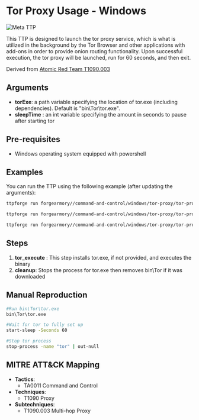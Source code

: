 # Tor Proxy Usage - Windows

![Meta TTP](https://img.shields.io/badge/Meta_TTP-blue)

This TTP is designed to launch the tor proxy service, which is what is utilized in the background by the Tor Browser and other applications with add-ons in order to provide onion routing functionality. Upon successful execution, the tor proxy will be launched, run for 60 seconds, and then exit.

Derived from [Atomic Red Team T1090.003](https://github.com/redcanaryco/atomic-red-team/blob/master/atomics/T1090.003/T1090.003.md#atomic-test-2---tor-proxy-usage---windows)

## Arguments
- **torExe**: a path variable specifying the location of tor.exe (including dependencies). Default is "bin\Tor\tor.exe".
- **sleepTime** : an int variable specifying the amount in seconds to pause after starting tor

## Pre-requisites
- Windows operating system equipped with powershell

## Examples
You can run the TTP using the following example (after updating the arguments):
```bash
ttpforge run forgearmory//command-and-control/windows/tor-proxy/tor-proxy.yaml
```
```bash
ttpforge run forgearmory//command-and-control/windows/tor-proxy/tor-proxy.yaml --arg torExe=Tor\tor.exe
```
```bash
ttpforge run forgearmory//command-and-control/windows/tor-proxy/tor-proxy.yaml --arg sleepTime=30
```

## Steps
1. **tor_execute** : This step installs tor.exe, if not provided, and executes the binary
2. **cleanup**: Stops the process for tor.exe then removes bin\Tor if it was downloaded

## Manual Reproduction
```bash
#Run bin\Tor\tor.exe
bin\Tor\tor.exe

#Wait for tor to fully set up
start-sleep -Seconds 60

#Stop tor process
stop-process -name "tor" | out-null

```

## MITRE ATT&CK Mapping

- **Tactics**:
    - TA0011 Command and Control
- **Techniques**:
    - T1090 Proxy
- **Subtechniques**:
    - T1090.003 Multi-hop Proxy
